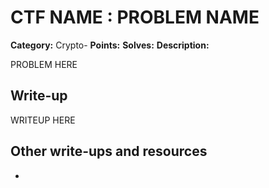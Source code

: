 # CTF NAME : PROBLEM NAME

**Category:** Crypto-
**Points:** 
**Solves:** 
**Description:** 

PROBLEM HERE

## Write-up

WRITEUP HERE

## Other write-ups and resources

*
